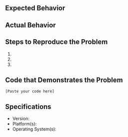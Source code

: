 <!-- Thanks for taking the time to report an issue!  Some things to consider:

 - Please be detailed and ensure there isn't already an open issue for your bug/request.
 - If you can, please try to reproduce the problem using the develop branch first as your issue may already be fixed.
 - If you have an enhancement request, you can remove the sections that don't apply.
 
-->

## Expected Behavior


## Actual Behavior


## Steps to Reproduce the Problem

  1. 
  2. 
  3. 

<!-- Supplying code that demonstrates the problem expedites a fix (and a response)! -->
## Code that Demonstrates the Problem

```
[Paste your code here]
```

<!-- Please specify the version of Eto and all platforms this can be reproduced in -->
## Specifications

  - Version:
  - Platform(s): <!-- WPF, WinForms, Gtk2, Gtk3, Mac, XamMac, etc -->
  - Operating System(s): <!-- E.g. Windows 10, macOS 10.13, Ubuntu 18.04, etc -->
  
